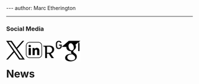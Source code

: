 <head>

<meta name="google-site-verification" content="GDpIBNwq9PcUmn867ZwmfzjKU2d4UiIfXH8RlpaW648" />
</head>
---
author: Marc Etherington

---
<h3>Social Media</h3>

[<h3><img src="https://github.com/marc-k-etherington/marc-k-etherington.github.io/blob/main/content/images/Twitter_Logo.png?raw=true" alt="Twitter" width="50" height="auto" style="float:left"></h3>](https://twitter.com/m_k_etherington)

[<h3><img src="https://github.com/marc-k-etherington/marc-k-etherington.github.io/blob/main/content/images/LinkedIn.jpg?raw=true" alt="LinkedIn" width="50" height="auto" style="float:left"></h3>](https://www.linkedin.com/in/marc-kenneth-etherington-32aa5876/)

[<h3><img src="https://github.com/marc-k-etherington/marc-k-etherington.github.io/blob/main/content/images/Researchgate.png?raw=true" alt="LinkedIn" width="50" height="auto" style="float:left"></h3>](https://www.researchgate.net/profile/Marc-Etherington)

[<h3><img src="https://github.com/marc-k-etherington/marc-k-etherington.github.io/blob/main/content/images/Google_Scholar.png?raw=true" alt="LinkedIn" width="50" height="auto" style="float:left"></h3>](https://scholar.google.co.uk/citations?user=3dgABIQAAAAJ&hl=en)

<br>
<br>

<h1>News</h1>



